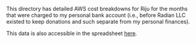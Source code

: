 This directory has detailed AWS cost breakdowns for Riju for the
months that were charged to my personal bank account (i.e., before
Radian LLC existed to keep donations and such separate from my
personal finances).

This data is also accessible in the spreadsheet
[here](https://nextcloud.intuitiveexplanations.com/s/mbnn6DMoNH9z2j7).

